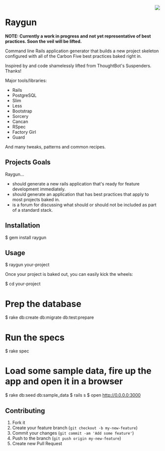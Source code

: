 <img src="https://raw.github.com/carbonfive/raygun/master/marvin.jpg" align="right"/>

# Raygun

__NOTE: Currently a work in progress and not yet representative of best practices. Soon the veil will be lifted.__

Command line Rails application generator that builds a new project skeleton configured with all of the Carbon Five
best practices baked right in.

Inspired by and code shamelessly lifted from ThoughtBot's Suspenders. Thanks!

Major tools/libraries:

* Rails
* PostgreSQL
* Slim
* Less
* Bootstrap
* Sorcery
* Cancan
* RSpec
* Factory Girl
* Guard

And many tweaks, patterns and common recipes.

## Projects Goals

Raygun...
* should generate a new rails application that's ready for feature development immediately.
* should generate an application that has best practices that apply to most projects baked in.
* is a forum for discussing what should or should not be included as part of a standard stack.

## Installation

  $ gem install raygun

## Usage

  $ raygun your-project

Once your project is baked out, you can easily kick the wheels:

  $ cd your-project

  # Prep the database
  $ rake db:create db:migrate db:test:prepare

  # Run the specs
  $ rake spec

  # Load some sample data, fire up the app and open it in a browser
  $ rake db:seed db:sample_data
  $ rails s
  $ open http://0.0.0.0:3000

## Contributing

1. Fork it
2. Create your feature branch (`git checkout -b my-new-feature`)
3. Commit your changes (`git commit -am 'Add some feature'`)
4. Push to the branch (`git push origin my-new-feature`)
5. Create new Pull Request
